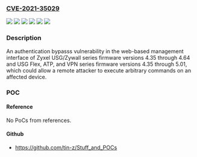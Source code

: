 ### [CVE-2021-35029](https://cve.mitre.org/cgi-bin/cvename.cgi?name=CVE-2021-35029)
![](https://img.shields.io/static/v1?label=Product&message=ATP%20series%20Firmware&color=blue)
![](https://img.shields.io/static/v1?label=Product&message=USG%20FLEX%20series%20Firmware&color=blue)
![](https://img.shields.io/static/v1?label=Product&message=USG%2FZywall%20series%20Firmware&color=blue)
![](https://img.shields.io/static/v1?label=Product&message=VPN%20series%20Firmware&color=blue)
![](https://img.shields.io/static/v1?label=Version&message=n%2Fa&color=blue)
![](https://img.shields.io/static/v1?label=Vulnerability&message=CWE-287%3A%20Improper%20Authentication&color=brighgreen)

### Description

An authentication bypasss vulnerability in the web-based management interface of Zyxel USG/Zywall series firmware versions 4.35 through 4.64 and USG Flex, ATP, and VPN series firmware versions 4.35 through 5.01, which could allow a remote attacker to execute arbitrary commands on an affected device.

### POC

#### Reference
No PoCs from references.

#### Github
- https://github.com/tin-z/Stuff_and_POCs

